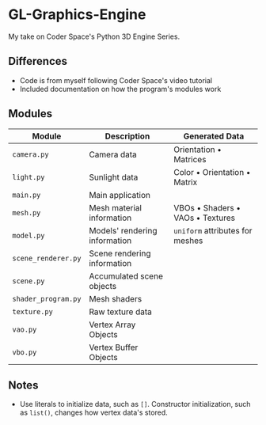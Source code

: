 # GL-Graphics-Engine

My take on Coder Space's Python 3D Engine Series.

## Differences

- Code is from myself following Coder Space's video tutorial
- Included documentation on how the program's modules work

## Modules

Module | Description | Generated Data
-------|-------------|---------------
`camera.py` | Camera data | Orientation • Matrices
`light.py` | Sunlight data | Color • Orientation • Matrix
`main.py` | Main application
`mesh.py` | Mesh material information | VBOs • Shaders • VAOs • Textures
`model.py` | Models' rendering information | `uniform` attributes for meshes
`scene_renderer.py` | Scene rendering information
`scene.py` | Accumulated scene objects
`shader_program.py` | Mesh shaders
`texture.py` | Raw texture data
`vao.py` | Vertex Array Objects
`vbo.py` | Vertex Buffer Objects

## Notes

- Use literals to initialize data, such as `[]`. Constructor initialization, such as `list()`, changes how vertex data's stored.
